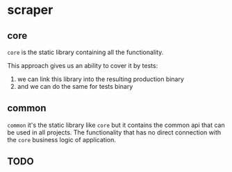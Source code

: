 # scraper

## core

`core` is the static library containing all the functionality.

This approach gives us an ability to cover it by tests:
1. we can link this library into the resulting production binary
2. and we can do the same for tests binary

## common

`common` it's the static library like `core` but it contains the common api that can be used in all projects.
The functionality that has no direct connection with the `core` business logic of application.

## TODO
